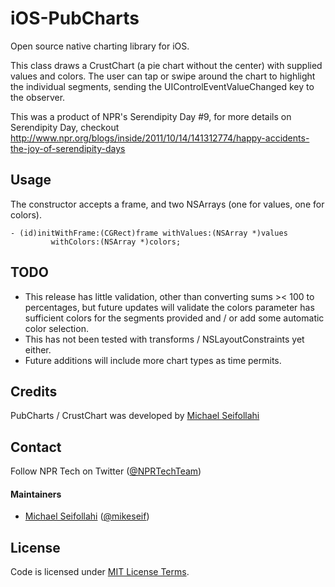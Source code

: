 iOS-PubCharts
=============

Open source native charting library for iOS.

This class draws a CrustChart (a pie chart without the center) with supplied values and colors.  The user can tap or swipe around the chart to highlight the individual segments, sending the UIControlEventValueChanged key to the observer.
 
This was a product of NPR's Serendipity Day #9, for more details on Serendipity Day, checkout http://www.npr.org/blogs/inside/2011/10/14/141312774/happy-accidents-the-joy-of-serendipity-days

## Usage

The constructor accepts a frame, and two NSArrays (one for values, one for colors).

```
- (id)initWithFrame:(CGRect)frame withValues:(NSArray *)values
         withColors:(NSArray *)colors;
```

## TODO

* This release has little validation, other than converting sums >< 100 to percentages, but future updates will validate the colors parameter has sufficient colors for the segments provided and / or add some automatic color selection.
* This has not been tested with transforms / NSLayoutConstraints yet either.
* Future additions will include more chart types as time permits.

## Credits

PubCharts / CrustChart was developed by [Michael Seifollahi](https://github.com/mikeseif)

## Contact

Follow NPR Tech on Twitter ([@NPRTechTeam](https://twitter.com/NPRTechTeam))

#### Maintainers 
-  [Michael Seifollahi](https://github.com/mikeseif) ([@mikeseif](https://twitter.com/mikeseif))

####

## License

Code is licensed under [MIT License Terms](https://github.com/npr/iOS-PubCharts/blob/master/LICENSE).
